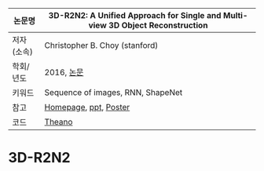 
|논문명|3D-R2N2: A Unified Approach for Single and Multi-view 3D Object Reconstruction|
|-|-|
|저자(소속)| Christopher B. Choy (stanford)|
|학회/년도| 2016, [논문](https://arxiv.org/abs/1604.00449)|
|키워드|Sequence of images, RNN, ShapeNet |
|참고|[Homepage](http://cvgl.stanford.edu/3d-r2n2/), [ppt](https://docs.google.com/presentation/d/1RFGh0HMKNGH4vqTkzl11rSkMQbJuIybdQpDInLjk8sM/edit), [Poster](http://www.eccv2016.org/files/posters/P-3C-36.pdf) |
|코드|[Theano](https://github.com/chrischoy/3D-R2N2)|


# 3D-R2N2
<!--stackedit_data:
eyJoaXN0b3J5IjpbMTA5NTU0NDUwM119
-->